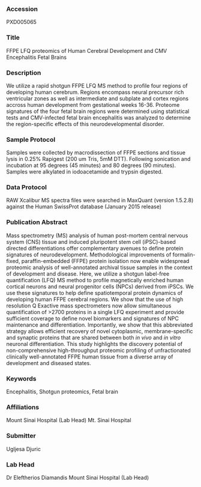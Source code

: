 ### Accession
PXD005065

### Title
FFPE LFQ proteomics of Human Cerebral Development and CMV Encephalitis Fetal Brains

### Description
We utilize a rapid shotgun FFPE LFQ MS method to profile four regions of developing human cerebrum.  Regions encompass neural precursor rich ventricular zones as well as intermediate and subplate and cortex regions accross human development from gestational weeks 16-36.  Proteome signatures of the four fetal brain regions were determined using statistical tests and CMV-infected fetal brain encephalitis was analyzed to determine the region-specific effects of this neurodevelopmental disorder.

### Sample Protocol
Samples were collected by macrodissection of FFPE sections and tissue lysis in 0.25% Rapigest (200 um Tris, 5mM DTT).  Following sonication and incubation at 95 degrees (45 minutes) and 80 degrees (90 minutes). Samples were alkylated in iodoacetamide and trypsin digested.

### Data Protocol
RAW Xcalibur MS spectra files were searched in MaxQuant (version 1.5.2.8) against the Human SwissProt database (January 2015 release)

### Publication Abstract
Mass spectrometry (MS) analysis of human post-mortem central nervous system (CNS) tissue and induced pluripotent stem cell (iPSC)-based directed differentiations offer complementary avenues to define protein signatures of neurodevelopment. Methodological improvements of formalin-fixed, paraffin-embedded (FFPE) protein isolation now enable widespread proteomic analysis of well-annotated archival tissue samples in the context of development and disease. Here, we utilize a shotgun label-free quantification (LFQ) MS method to profile magnetically enriched human cortical neurons and neural progenitor cells (NPCs) derived from iPSCs. We use these signatures to help define spatiotemporal protein dynamics of developing human FFPE cerebral regions. We show that the use of high resolution Q Exactive mass spectrometers now allow simultaneous quantification of &gt;2700 proteins in a single LFQ experiment and provide sufficient coverage to define novel biomarkers and signatures of NPC maintenance and differentiation. Importantly, we show that this abbreviated strategy allows efficient recovery of novel cytoplasmic, membrane-specific and synaptic proteins that are shared between both <i>in vivo</i> and <i>in vitro</i> neuronal differentiation. This study highlights the discovery potential of non-comprehensive high-throughput proteomic profiling of unfractionated clinically well-annotated FFPE human tissue from a diverse array of development and diseased states.

### Keywords
Encephalitis, Shotgun proteomics, Fetal brain

### Affiliations
Mount Sinai Hospital (Lab Head)
Mt. Sinai Hospital

### Submitter
Ugljesa Djuric

### Lab Head
Dr Eleftherios Diamandis
Mount Sinai Hospital (Lab Head)


